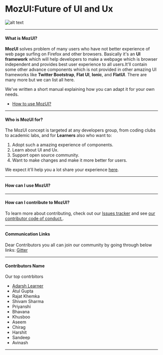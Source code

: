 # MozUI:Future of UI and Ux
![alt text](/images/ "")

***

#### What is MozUI?

**MozUI** solves problem of many users who have not better experience of web page surfing on Firefox and other browsers.
Basically it's an **UI framework** which will help developers to make a webpage which is browser independent and provides best user experience to all users.It'll contain some other advance components which is not provided in other amazing UI frameworks like **Twitter Bootstrap**, **Flat UI**, **Ionic**, and **FlatUI**.
There are many more but we can list all here.

We've written a short manual explaining how you can adapt it for your own needs.

* [How to use MozUI?](https://github.com/MozillaKNITOpenSource/MozUI/wiki)

***

#### Who is MozUI for?

The MozUI concept is targeted at any developers group, from coding clubs to academic labs, and for **Learners** also who want to:

1. Adopt such a amazing experience of components.
2. Learn about UI and Ux.
3. Support open source community.
4. Want to make changes and make it more better for users.

We expect it'll help you a lot share your experience [here](https://facebook.com/learneradarsh). 

***

#### How can I use MozUI?

***

#### How can I contribute to MozUI?


To learn more about contributing, check out our [Issues tracker](https://github.com/MozillaKNITOpenSource/MozUI/issues) and see [our contributor code of conduct.](/Contribution_Guidelines.md).

***

#### Communication Links
Dear Contributors you all can join our community by going through below links:
[Gitter](https://gitter.im/MozUI-Future-of-UI-and-Ux/Lobby)
***
#### Contributors Name
Our top contrbitors
* [Adarsh Learner](https://learneradarsh.github.io)
* Atul Gupta
* Rajat Khemka
* Shivam Sharma
* Priyanshi
* Bhavana
* Khusboo
* Aseem
* Chirag
* Harshit
* Sandeep
* Avinash
***

